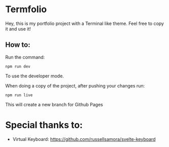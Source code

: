 # Termfolio

Hey, this is my portfolio project with a Terminal like theme.
Feel free to copy it and use it!

## How to:

Run the command:

```
npm run dev
```

To use the developer mode.

When doing a copy of the project, after pushing your changes run:

```
npm run live
```

This will create a new branch for Github Pages

# Special thanks to:

- Virtual Keyboard: https://github.com/russellsamora/svelte-keyboard

